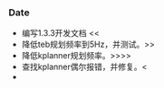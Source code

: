 ### Date
- 编写1.3.3开发文档 <<
- 降低teb规划频率到5Hz，并测试。>>
- 降低kplanner规划频率。>>>>
- 查找kplanner偶尔报错，并修复。<
- 

###